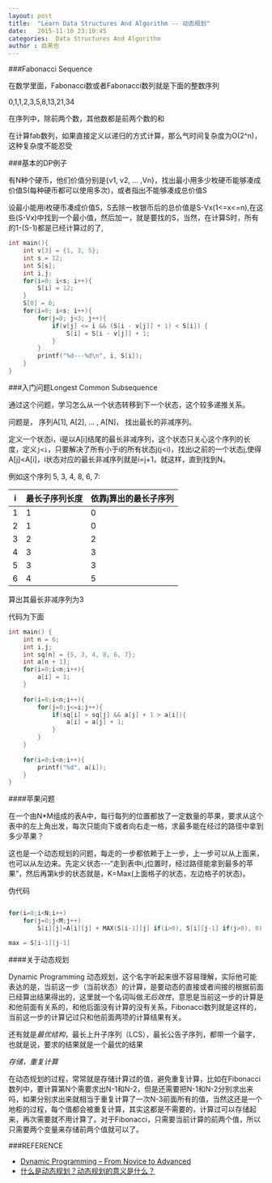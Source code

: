 ```yaml
---
layout: post
title:  "Learn Data Structures And Algorithm -- 动态规划"
date:   2015-11-10 23:10:45
categories:  Data Structures And Algorithm
author : 自来也
---
```




###Fabonacci Sequence

在数学里面，Fabonacci数或者Fabonacci数列就是下面的整数序列

0,1,1,2,3,5,8,13,21,34

在序列中，除前两个数，其他数都是前两个数的和

在计算fab数列，如果直接定义以递归的方式计算，那么气时间复杂度为O(2^n)，这种复杂度不能忍受

###基本的DP例子

有N种个硬币，他们价值分别是{v1, v2, ... ,Vn}，找出最小用多少枚硬币能够凑成价值S(每种硬币都可以使用多次)，或者指出不能够凑成总价值S

设最小能用i枚硬币凑成价值S，S去除一枚银币后的总价值是S-Vx(1<=x<=n),在这些(S-Vx)中找到一个最小值，然后加一，就是要找的S，当然，在计算S时，所有的1-(S-1)都是已经计算过的了,



````c
int main(){
	int v[3] = {1, 3, 5};
	int s = 12;
	int S[s];
	int i,j;
	for(i=0; i<s; i++){
		S[i] = 12;
	}
	S[0] = 0;
	for(i=0; i<s; i++){
		for(j=0; j<3; j++){
			if(v[j] <= i && (S[i - v[j]] + 1) < S[i]) {
				S[i] = S[i - v[j]] + 1;
			}
		}
		printf("%d---%d\n", i, S[i]);
	}
}
````


###入门问题Longest Common Subsequence

通过这个问题，学习怎么从一个状态转移到下一个状态，这个较多递推关系。

问题是， 序列A[1], A[2], ... , A[N]， 找出最长的非减序列。

定义一个状态i，i是以A[i]结尾的最长非减序列，这个状态只关心这个序列的长度，定义`j<i`，只要解决了所有小于i的所有状态j(j<i)，找出i之前的一个状态j,使得A[j]<A[i]，i状态对应的最长非减序列就是i=j+1，就这样，直到找到N。

例如这个序列  5, 3, 4, 8, 6, 7:


|  i  	|   最长子序列长度 	|  依靠j算出的最长子序列  	|
|  ---	|	---				|	---						|
|	1	|	1				|	0						|
|	2	|	1				|	0						|
|	3	|	2				|	2						|
|	4	|	3				|	3						|
|	5	|	3				|	3						|
|	6	|	4				|	5						|

算出其最长非减序列为3

代码为下面

````c
int main() {
	int n = 6;
	int i,j;
	int sq[n] = {5, 3, 4, 8, 6, 7};
	int a[n + 1];
	for(i=0;i<n;i++){
		a[i] = 1;
	}
	
	for(i=0;i<n;i++){
		for(j=0;j<=i;j++){
			if(sq[i] > sq[j] && a[j] + 1 > a[i]){
				a[i] = a[j] + 1;
			}
		}
	}
	
	for(i=0;i<n;i++){
		printf("%d", a[i]);
	}
}
````


####苹果问题

在一个由N*M组成的表A中，每行每列的位置都放了一定数量的苹果，要求从这个表中的左上角出发，每次只能向下或者向右走一格，求最多能在经过的路径中拿到多少苹果？

这也是一个动态规划的问题，每走的一步都依赖于上一步，上一步可以从上面来，也可以从左边来。先定义状态---“走到表中i,j位置时，经过路径能拿到最多的苹果”，然后再第k步的状态就是，K=Max(上面格子的状态，左边格子的状态)。

伪代码

````c

for(i=0;i<N;i++)
	for(j=0;j<M;j++)
		S[i][j]=A[i][j] + MAX(S[i-1][j] if(i>0), S[i][j-1] if(j>0), 0)

max = S[i-1][j-1]

````


####关于动态规划

Dynamic Programming 动态规划，这个名字听起来很不容易理解，实际他可能表达的是，当前这一步（当前状态）的计算，是要动态的直接或者间接的根据前面已经算出结果得出的，这里就一个名词叫做*无后效性*，意思是当前这一步的计算是和他前面有关系的，和他后面没有计算的没有关系，Fibonacci数列就是这样的，当前这一步的计算记过只和他前面两项的计算结果有关。

还有就是*最优结构*，最长上升子序列（LCS），最长公告子序列，都带一个最字，也就是说，要求的结果就是一个最优的结果

*存储，重复计算*

在动态规划的过程，常常就是存储计算过的值，避免重复计算，比如在Fibonacci数列中，要计算第N个需要求出N-1和N-2，但是还需要把N-1和N-2分别求出来吗，如果分别求出来就相当于重复计算了一次N-3前面所有的值，当然这还是一个地柜的过程，每个值都会被重复计算，其实这都是不需要的，计算过可以存储起来，再次需要就不用计算了。对于Fibonacci，只需要当前计算的前两个值，所以只需要两个变量来存储前两个值就可以了。


###REFERENCE

- [Dynamic Programming – From Novice to Advanced](https://www.topcoder.com/community/data-science/data-science-tutorials/dynamic-programming-from-novice-to-advanced/)
- [什么是动态规划？动态规划的意义是什么？](https://www.zhihu.com/question/23995189)